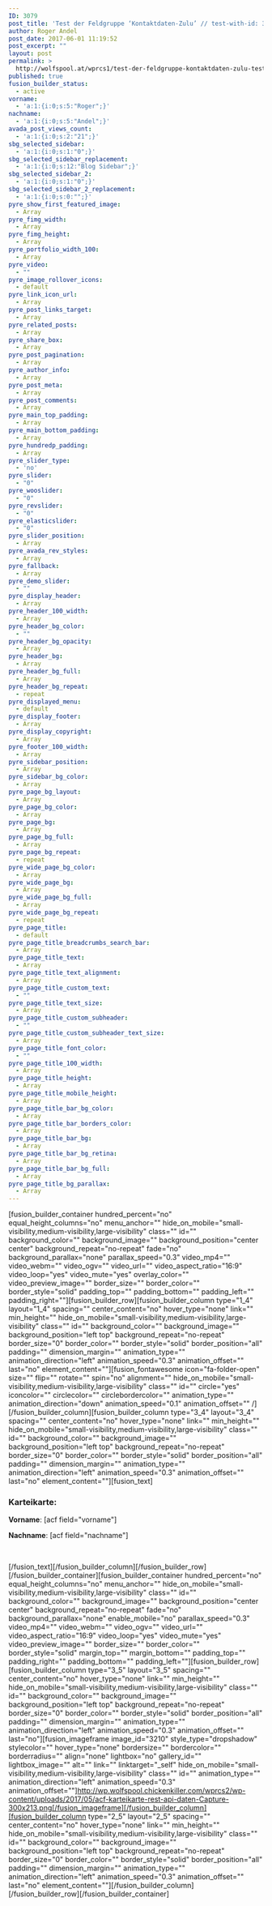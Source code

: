 ```yaml
---
ID: 3079
post_title: 'Test der Feldgruppe ‘Kontaktdaten-Zulu’ // test-with-id: 3199'
author: Roger Andel
post_date: 2017-06-01 11:19:52
post_excerpt: ""
layout: post
permalink: >
  http://wolfspool.at/wprcs1/test-der-feldgruppe-kontaktdaten-zulu-test-with-id-3199/
published: true
fusion_builder_status:
  - active
vorname:
  - 'a:1:{i:0;s:5:"Roger";}'
nachname:
  - 'a:1:{i:0;s:5:"Andel";}'
avada_post_views_count:
  - 'a:1:{i:0;s:2:"21";}'
sbg_selected_sidebar:
  - 'a:1:{i:0;s:1:"0";}'
sbg_selected_sidebar_replacement:
  - 'a:1:{i:0;s:12:"Blog Sidebar";}'
sbg_selected_sidebar_2:
  - 'a:1:{i:0;s:1:"0";}'
sbg_selected_sidebar_2_replacement:
  - 'a:1:{i:0;s:0:"";}'
pyre_show_first_featured_image:
  - Array
pyre_fimg_width:
  - Array
pyre_fimg_height:
  - Array
pyre_portfolio_width_100:
  - Array
pyre_video:
  - ""
pyre_image_rollover_icons:
  - default
pyre_link_icon_url:
  - Array
pyre_post_links_target:
  - Array
pyre_related_posts:
  - Array
pyre_share_box:
  - Array
pyre_post_pagination:
  - Array
pyre_author_info:
  - Array
pyre_post_meta:
  - Array
pyre_post_comments:
  - Array
pyre_main_top_padding:
  - Array
pyre_main_bottom_padding:
  - Array
pyre_hundredp_padding:
  - Array
pyre_slider_type:
  - 'no'
pyre_slider:
  - "0"
pyre_wooslider:
  - "0"
pyre_revslider:
  - "0"
pyre_elasticslider:
  - "0"
pyre_slider_position:
  - Array
pyre_avada_rev_styles:
  - Array
pyre_fallback:
  - Array
pyre_demo_slider:
  - ""
pyre_display_header:
  - Array
pyre_header_100_width:
  - Array
pyre_header_bg_color:
  - ""
pyre_header_bg_opacity:
  - Array
pyre_header_bg:
  - Array
pyre_header_bg_full:
  - Array
pyre_header_bg_repeat:
  - repeat
pyre_displayed_menu:
  - default
pyre_display_footer:
  - Array
pyre_display_copyright:
  - Array
pyre_footer_100_width:
  - Array
pyre_sidebar_position:
  - Array
pyre_sidebar_bg_color:
  - Array
pyre_page_bg_layout:
  - Array
pyre_page_bg_color:
  - Array
pyre_page_bg:
  - Array
pyre_page_bg_full:
  - Array
pyre_page_bg_repeat:
  - repeat
pyre_wide_page_bg_color:
  - Array
pyre_wide_page_bg:
  - Array
pyre_wide_page_bg_full:
  - Array
pyre_wide_page_bg_repeat:
  - repeat
pyre_page_title:
  - default
pyre_page_title_breadcrumbs_search_bar:
  - Array
pyre_page_title_text:
  - Array
pyre_page_title_text_alignment:
  - Array
pyre_page_title_custom_text:
  - ""
pyre_page_title_text_size:
  - Array
pyre_page_title_custom_subheader:
  - ""
pyre_page_title_custom_subheader_text_size:
  - Array
pyre_page_title_font_color:
  - ""
pyre_page_title_100_width:
  - Array
pyre_page_title_height:
  - Array
pyre_page_title_mobile_height:
  - Array
pyre_page_title_bar_bg_color:
  - Array
pyre_page_title_bar_borders_color:
  - Array
pyre_page_title_bar_bg:
  - Array
pyre_page_title_bar_bg_retina:
  - Array
pyre_page_title_bar_bg_full:
  - Array
pyre_page_title_bg_parallax:
  - Array
---
```

[fusion_builder_container hundred_percent="no" equal_height_columns="no" menu_anchor="" hide_on_mobile="small-visibility,medium-visibility,large-visibility" class="" id="" background_color="" background_image="" background_position="center center" background_repeat="no-repeat" fade="no" background_parallax="none" parallax_speed="0.3" video_mp4="" video_webm="" video_ogv="" video_url="" video_aspect_ratio="16:9" video_loop="yes" video_mute="yes" overlay_color="" video_preview_image="" border_size="" border_color="" border_style="solid" padding_top="" padding_bottom="" padding_left="" padding_right=""][fusion_builder_row][fusion_builder_column type="1_4" layout="1_4" spacing="" center_content="no" hover_type="none" link="" min_height="" hide_on_mobile="small-visibility,medium-visibility,large-visibility" class="" id="" background_color="" background_image="" background_position="left top" background_repeat="no-repeat" border_size="0" border_color="" border_style="solid" border_position="all" padding="" dimension_margin="" animation_type="" animation_direction="left" animation_speed="0.3" animation_offset="" last="no" element_content=""][fusion_fontawesome icon="fa-folder-open" size="" flip="" rotate="" spin="no" alignment="" hide_on_mobile="small-visibility,medium-visibility,large-visibility" class="" id="" circle="yes" iconcolor="" circlecolor="" circlebordercolor="" animation_type="" animation_direction="down" animation_speed="0.1" animation_offset="" /][/fusion_builder_column][fusion_builder_column type="3_4" layout="3_4" spacing="" center_content="no" hover_type="none" link="" min_height="" hide_on_mobile="small-visibility,medium-visibility,large-visibility" class="" id="" background_color="" background_image="" background_position="left top" background_repeat="no-repeat" border_size="0" border_color="" border_style="solid" border_position="all" padding="" dimension_margin="" animation_type="" animation_direction="left" animation_speed="0.3" animation_offset="" last="no" element_content=""][fusion_text]
<h3>Karteikarte:</h3>
<strong>Vorname</strong>: [acf field="vorname"]

<strong>Nachname</strong>: [acf field="nachname"]

&nbsp;

[/fusion_text][/fusion_builder_column][/fusion_builder_row][/fusion_builder_container][fusion_builder_container hundred_percent="no" equal_height_columns="no" menu_anchor="" hide_on_mobile="small-visibility,medium-visibility,large-visibility" class="" id="" background_color="" background_image="" background_position="center center" background_repeat="no-repeat" fade="no" background_parallax="none" enable_mobile="no" parallax_speed="0.3" video_mp4="" video_webm="" video_ogv="" video_url="" video_aspect_ratio="16:9" video_loop="yes" video_mute="yes" video_preview_image="" border_size="" border_color="" border_style="solid" margin_top="" margin_bottom="" padding_top="" padding_right="" padding_bottom="" padding_left=""][fusion_builder_row][fusion_builder_column type="3_5" layout="3_5" spacing="" center_content="no" hover_type="none" link="" min_height="" hide_on_mobile="small-visibility,medium-visibility,large-visibility" class="" id="" background_color="" background_image="" background_position="left top" background_repeat="no-repeat" border_size="0" border_color="" border_style="solid" border_position="all" padding="" dimension_margin="" animation_type="" animation_direction="left" animation_speed="0.3" animation_offset="" last="no"][fusion_imageframe image_id="3210" style_type="dropshadow" stylecolor="" hover_type="none" bordersize="" bordercolor="" borderradius="" align="none" lightbox="no" gallery_id="" lightbox_image="" alt="" link="" linktarget="_self" hide_on_mobile="small-visibility,medium-visibility,large-visibility" class="" id="" animation_type="" animation_direction="left" animation_speed="0.3" animation_offset=""]http://wp.wolfspool.chickenkiller.com/wprcs2/wp-content/uploads/2017/05/acf-karteikarte-rest-api-daten-Capture-300x213.png[/fusion_imageframe][/fusion_builder_column][fusion_builder_column type="2_5" layout="2_5" spacing="" center_content="no" hover_type="none" link="" min_height="" hide_on_mobile="small-visibility,medium-visibility,large-visibility" class="" id="" background_color="" background_image="" background_position="left top" background_repeat="no-repeat" border_size="0" border_color="" border_style="solid" border_position="all" padding="" dimension_margin="" animation_type="" animation_direction="left" animation_speed="0.3" animation_offset="" last="no" element_content=""][/fusion_builder_column][/fusion_builder_row][/fusion_builder_container]